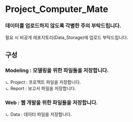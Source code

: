 # Project_Computer_Mate

### 데이터를 업로드하지 않도록 각별한 주의 부탁드립니다.
필요 시 비공개 레포지토리(Data_Storage)에 업로드 부탁드립니다.

## 구성

### Modeling : 모델링을 위한 파일들을 저장합니다.
ㄴ Project : 프로젝트 파일을 저장합니다.  
ㄴ Report : 보고서 파일을 저장합니다.  
 
### Web : 웹 개발을 위한 파일들을 저장합니다.
ㄴ Data : 데이터 파일을 저장합니다. 
